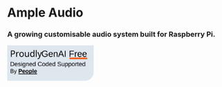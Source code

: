 # Ample Audio
### A growing customisable audio system built for Raspberry Pi.

<img src="../noai.svg" alt="Badge displaying stance on AI in this project. Reads Proudly GenAI free. Designed, Coded and supported by people." width="200"/>
